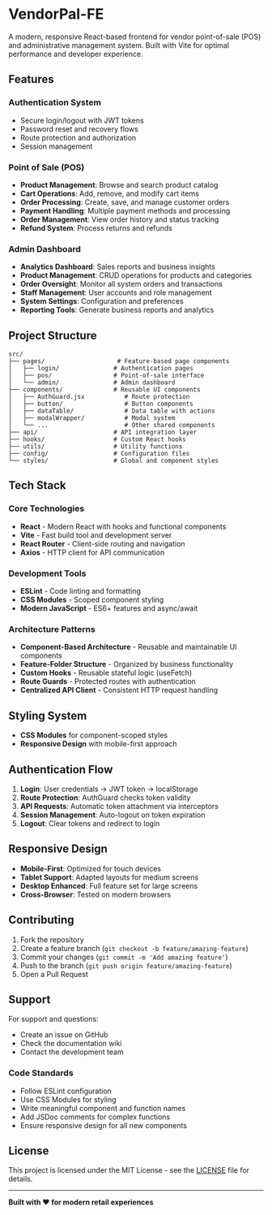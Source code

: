 # VendorPal-FE

A modern, responsive React-based frontend for vendor point-of-sale (POS) and administrative management system. Built with Vite for optimal performance and developer experience.

## Features

### Authentication System
- Secure login/logout with JWT tokens
- Password reset and recovery flows
- Route protection and authorization
- Session management

### Point of Sale (POS)
- **Product Management**: Browse and search product catalog
- **Cart Operations**: Add, remove, and modify cart items
- **Order Processing**: Create, save, and manage customer orders
- **Payment Handling**: Multiple payment methods and processing
- **Order Management**: View order history and status tracking
- **Refund System**: Process returns and refunds

### Admin Dashboard
- **Analytics Dashboard**: Sales reports and business insights
- **Product Management**: CRUD operations for products and categories
- **Order Oversight**: Monitor all system orders and transactions
- **Staff Management**: User accounts and role management
- **System Settings**: Configuration and preferences
- **Reporting Tools**: Generate business reports and analytics

## Project Structure

```
src/
├── pages/                    # Feature-based page components
│   ├── login/               # Authentication pages
│   ├── pos/                 # Point-of-sale interface
│   └── admin/               # Admin dashboard
├── components/              # Reusable UI components
│   ├── AuthGuard.jsx           # Route protection
│   ├── button/                 # Button components
│   ├── dataTable/              # Data table with actions
│   ├── modalWrapper/           # Modal system
│   └── ...                     # Other shared components
├── api/                     # API integration layer
├── hooks/                   # Custom React hooks
├── utils/                   # Utility functions
├── config/                  # Configuration files
└── styles/                  # Global and component styles
```

## Tech Stack

### Core Technologies
- **React** - Modern React with hooks and functional components
- **Vite** - Fast build tool and development server
- **React Router** - Client-side routing and navigation
- **Axios** - HTTP client for API communication

### Development Tools
- **ESLint** - Code linting and formatting
- **CSS Modules** - Scoped component styling
- **Modern JavaScript** - ES6+ features and async/await

### Architecture Patterns
- **Component-Based Architecture** - Reusable and maintainable UI components
- **Feature-Folder Structure** - Organized by business functionality
- **Custom Hooks** - Reusable stateful logic (useFetch)
- **Route Guards** - Protected routes with authentication
- **Centralized API Client** - Consistent HTTP request handling

## Styling System

- **CSS Modules** for component-scoped styles
- **Responsive Design** with mobile-first approach

## Authentication Flow

1. **Login**: User credentials → JWT token → localStorage
2. **Route Protection**: AuthGuard checks token validity
3. **API Requests**: Automatic token attachment via interceptors
4. **Session Management**: Auto-logout on token expiration
5. **Logout**: Clear tokens and redirect to login

## Responsive Design

- **Mobile-First**: Optimized for touch devices
- **Tablet Support**: Adapted layouts for medium screens
- **Desktop Enhanced**: Full feature set for large screens
- **Cross-Browser**: Tested on modern browsers

## Contributing

1. Fork the repository
2. Create a feature branch (`git checkout -b feature/amazing-feature`)
3. Commit your changes (`git commit -m 'Add amazing feature'`)
4. Push to the branch (`git push origin feature/amazing-feature`)
5. Open a Pull Request

## Support

For support and questions:
- Create an issue on GitHub
- Check the documentation wiki
- Contact the development team

### Code Standards
- Follow ESLint configuration
- Use CSS Modules for styling
- Write meaningful component and function names
- Add JSDoc comments for complex functions
- Ensure responsive design for all new components

## License

This project is licensed under the MIT License - see the [LICENSE](LICENSE) file for details.


---

**Built with ❤️ for modern retail experiences**